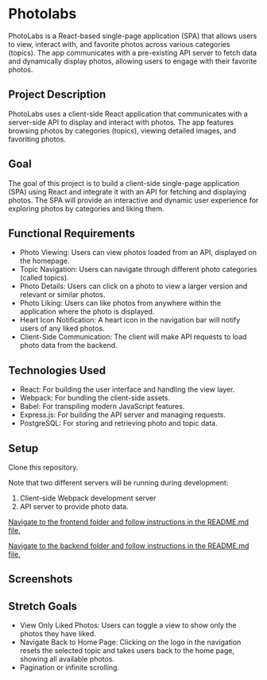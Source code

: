 # Photolabs

PhotoLabs is a React-based single-page application (SPA) that allows users to view, interact with, and favorite photos across various categories (topics). The app communicates with a pre-existing API server to fetch data and dynamically display photos, allowing users to engage with their favorite photos.

## Project Description
PhotoLabs uses a client-side React application that communicates with a server-side API to display and interact with photos. The app features browsing photos by categories (topics), viewing detailed images, and favoriting photos.

## Goal
The goal of this project is to build a client-side single-page application (SPA) using React and integrate it with an API for fetching and displaying photos. The SPA will provide an interactive and dynamic user experience for exploring photos by categories and liking them.

## Functional Requirements
* Photo Viewing: Users can view photos loaded from an API, displayed on the homepage.
* Topic Navigation: Users can navigate through different photo categories (called topics).
* Photo Details: Users can click on a photo to view a larger version and relevant or similar photos.
* Photo Liking: Users can like photos from anywhere within the application where the photo is displayed.
* Heart Icon Notification: A heart icon in the navigation bar will notify users of any liked photos.
* Client-Side Communication: The client will make API requests to load photo data from the backend.


## Technologies Used
* React: For building the user interface and handling the view layer.
* Webpack: For bundling the client-side assets.
* Babel: For transpiling modern JavaScript features.
* Express.js: For building the API server and managing requests.
* PostgreSQL: For storing and retrieving photo and topic data.


## Setup

Clone this repository. 

Note that two different servers will be running during development:

1) Client-side Webpack development server 
2) API server to provide photo data. 


[Navigate to the frontend folder and follow instructions in the README.md file.](/frontend/)

[Navigate to the backend folder and follow instructions in the README.md file.](/backend/) 

## Screenshots



## Stretch Goals

* View Only Liked Photos: Users can toggle a view to show only the photos they have liked.
* Navigate Back to Home Page: Clicking on the logo in the navigation resets the selected topic and takes users back to the home page, showing all available photos.
* Pagination or infinite scrolling. 
